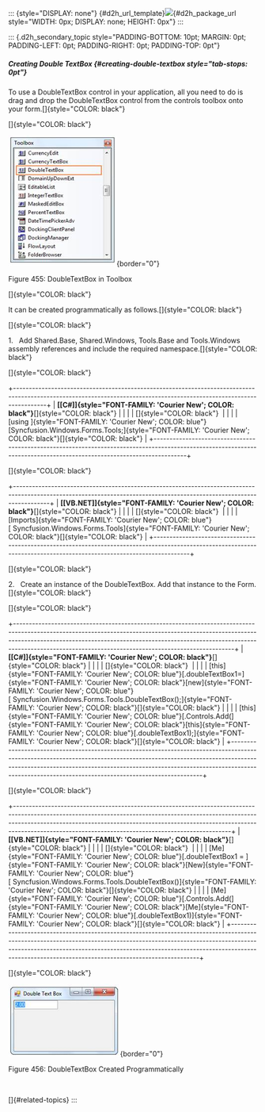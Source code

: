::: {style="DISPLAY: none"}
[](ms-xhelp:///?Id=d2h_url_template){#d2h_url_template}![](!package_url!){#d2h_package_url style="WIDTH: 0px; DISPLAY: none; HEIGHT: 0px"}
:::

::: {.d2h_secondary_topic style="PADDING-BOTTOM: 10pt; MARGIN: 0pt; PADDING-LEFT: 0pt; PADDING-RIGHT: 0pt; PADDING-TOP: 0pt"}
##### Creating Double TextBox {#creating-double-textbox style="tab-stops: 0pt"}

To use a DoubleTextBox control in your application, all you need to do is drag and drop the DoubleTextBox control from the controls toolbox onto your form.[]{style="COLOR: black"}

[]{style="COLOR: black"} 

![](ImagesExt/image76_450.jpg){border="0"}

Figure 455: DoubleTextBox in Toolbox

[]{style="COLOR: black"} 

It can be created programmatically as follows.[]{style="COLOR: black"}

[]{style="COLOR: black"} 

1.   Add Shared.Base, Shared.Windows, Tools.Base and Tools.Windows assembly references and include the required namespace.[]{style="COLOR: black"}

[]{style="COLOR: black"} 

+----------------------------------------------------------------------------------------------------------------------------------------------------------------------+
| **[\[C#\]]{style="FONT-FAMILY: 'Courier New'; COLOR: black"}**[]{style="COLOR: black"}                                                                               |
|                                                                                                                                                                      |
| []{style="COLOR: black"}                                                                                                                                             |
|                                                                                                                                                                      |
| [using ]{style="FONT-FAMILY: 'Courier New'; COLOR: blue"}[Syncfusion.Windows.Forms.Tools;]{style="FONT-FAMILY: 'Courier New'; COLOR: black"}[]{style="COLOR: black"} |
+----------------------------------------------------------------------------------------------------------------------------------------------------------------------+

[]{style="COLOR: black"} 

+-----------------------------------------------------------------------------------------------------------------------------------------------------------------------+
| **[\[VB.NET\]]{style="FONT-FAMILY: 'Courier New'; COLOR: black"}**[]{style="COLOR: black"}                                                                            |
|                                                                                                                                                                       |
| []{style="COLOR: black"}                                                                                                                                              |
|                                                                                                                                                                       |
| [Imports]{style="FONT-FAMILY: 'Courier New'; COLOR: blue"}[ Syncfusion.Windows.Forms.Tools]{style="FONT-FAMILY: 'Courier New'; COLOR: black"}[]{style="COLOR: black"} |
+-----------------------------------------------------------------------------------------------------------------------------------------------------------------------+

[]{style="COLOR: black"} 

2.   Create an instance of the DoubleTextBox. Add that instance to the Form.[]{style="COLOR: black"}

[]{style="COLOR: black"} 

+---------------------------------------------------------------------------------------------------------------------------------------------------------------------------------------------------------------------------------------------------------------------------------------------------------------+
| **[\[C#\]]{style="FONT-FAMILY: 'Courier New'; COLOR: black"}**[]{style="COLOR: black"}                                                                                                                                                                                                                        |
|                                                                                                                                                                                                                                                                                                               |
| []{style="COLOR: black"}                                                                                                                                                                                                                                                                                      |
|                                                                                                                                                                                                                                                                                                               |
| [this]{style="FONT-FAMILY: 'Courier New'; COLOR: blue"}[.doubleTextBox1=]{style="FONT-FAMILY: 'Courier New'; COLOR: black"}[new]{style="FONT-FAMILY: 'Courier New'; COLOR: blue"}[ Syncfusion.Windows.Forms.Tools.DoubleTextBox();]{style="FONT-FAMILY: 'Courier New'; COLOR: black"}[]{style="COLOR: black"} |
|                                                                                                                                                                                                                                                                                                               |
| [this]{style="FONT-FAMILY: 'Courier New'; COLOR: blue"}[.Controls.Add(]{style="FONT-FAMILY: 'Courier New'; COLOR: black"}[this]{style="FONT-FAMILY: 'Courier New'; COLOR: blue"}[.doubleTextBox1);]{style="FONT-FAMILY: 'Courier New'; COLOR: black"}[]{style="COLOR: black"}                                 |
+---------------------------------------------------------------------------------------------------------------------------------------------------------------------------------------------------------------------------------------------------------------------------------------------------------------+

[]{style="COLOR: black"} 

+--------------------------------------------------------------------------------------------------------------------------------------------------------------------------------------------------------------------------------------------------------------------------------------------------------------+
| **[\[VB.NET\]]{style="FONT-FAMILY: 'Courier New'; COLOR: black"}**[]{style="COLOR: black"}                                                                                                                                                                                                                   |
|                                                                                                                                                                                                                                                                                                              |
| []{style="COLOR: black"}                                                                                                                                                                                                                                                                                     |
|                                                                                                                                                                                                                                                                                                              |
| [Me]{style="FONT-FAMILY: 'Courier New'; COLOR: blue"}[.doubleTextBox1 = ]{style="FONT-FAMILY: 'Courier New'; COLOR: black"}[New]{style="FONT-FAMILY: 'Courier New'; COLOR: blue"}[ Syncfusion.Windows.Forms.Tools.DoubleTextBox()]{style="FONT-FAMILY: 'Courier New'; COLOR: black"}[]{style="COLOR: black"} |
|                                                                                                                                                                                                                                                                                                              |
| [Me]{style="FONT-FAMILY: 'Courier New'; COLOR: blue"}[.Controls.Add(]{style="FONT-FAMILY: 'Courier New'; COLOR: black"}[Me]{style="FONT-FAMILY: 'Courier New'; COLOR: blue"}[.doubleTextBox1)]{style="FONT-FAMILY: 'Courier New'; COLOR: black"}[]{style="COLOR: black"}                                     |
+--------------------------------------------------------------------------------------------------------------------------------------------------------------------------------------------------------------------------------------------------------------------------------------------------------------+

[]{style="COLOR: black"} 

![](ImagesExt/image76_451.jpg){border="0"}

Figure 456: DoubleTextBox Created Programmatically

 

[]{#related-topics}
:::
